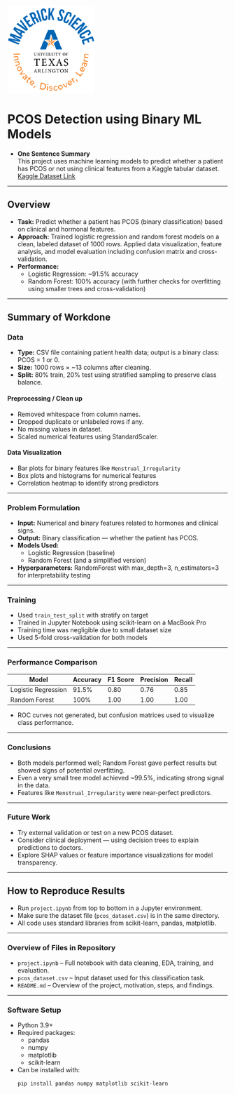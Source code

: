 ![](UTA-DataScience-Logo.png)

# PCOS Detection using Binary ML Models

* **One Sentence Summary**  
This project uses machine learning models to predict whether a patient has PCOS or not using clinical features from a Kaggle tabular dataset.  
[Kaggle Dataset Link](https://www.kaggle.com/datasets/samikshadalvi/pcos-diagnosis-dataset)

---

## Overview

* **Task:** Predict whether a patient has PCOS (binary classification) based on clinical and hormonal features.
* **Approach:** Trained logistic regression and random forest models on a clean, labeled dataset of 1000 rows. Applied data visualization, feature analysis, and model evaluation including confusion matrix and cross-validation.
* **Performance:** 
  - Logistic Regression: ~91.5% accuracy  
  - Random Forest: 100% accuracy (with further checks for overfitting using smaller trees and cross-validation)
    
---

## Summary of Workdone

### Data
* **Type:** CSV file containing patient health data; output is a binary class: PCOS = 1 or 0.
* **Size:** 1000 rows × ~13 columns after cleaning.
* **Split:** 80% train, 20% test using stratified sampling to preserve class balance.

#### Preprocessing / Clean up
* Removed whitespace from column names.
* Dropped duplicate or unlabeled rows if any.
* No missing values in dataset.
* Scaled numerical features using StandardScaler.

#### Data Visualization
* Bar plots for binary features like `Menstrual_Irregularity`
* Box plots and histograms for numerical features
* Correlation heatmap to identify strong predictors

---

### Problem Formulation

* **Input:** Numerical and binary features related to hormones and clinical signs.
* **Output:** Binary classification — whether the patient has PCOS.
* **Models Used:**
  - Logistic Regression (baseline)
  - Random Forest (and a simplified version)
* **Hyperparameters:** RandomForest with max_depth=3, n_estimators=3 for interpretability testing

---

### Training

* Used `train_test_split` with stratify on target
* Trained in Jupyter Notebook using scikit-learn on a MacBook Pro
* Training time was negligible due to small dataset size
* Used 5-fold cross-validation for both models

---

### Performance Comparison

| Model              | Accuracy | F1 Score | Precision | Recall |
|-------------------|----------|----------|-----------|--------|
| Logistic Regression | 91.5%   | 0.80     | 0.76      | 0.85   |
| Random Forest       | 100%    | 1.00     | 1.00      | 1.00   |

* ROC curves not generated, but confusion matrices used to visualize class performance.

---

### Conclusions

* Both models performed well; Random Forest gave perfect results but showed signs of potential overfitting.
* Even a very small tree model achieved ~99.5%, indicating strong signal in the data.
* Features like `Menstrual_Irregularity` were near-perfect predictors.

---

### Future Work

* Try external validation or test on a new PCOS dataset.
* Consider clinical deployment — using decision trees to explain predictions to doctors.
* Explore SHAP values or feature importance visualizations for model transparency.

---

## How to Reproduce Results

* Run `project.ipynb` from top to bottom in a Jupyter environment.
* Make sure the dataset file (`pcos_dataset.csv`) is in the same directory.
* All code uses standard libraries from scikit-learn, pandas, matplotlib.

---

### Overview of Files in Repository

* `project.ipynb` – Full notebook with data cleaning, EDA, training, and evaluation.
* `pcos_dataset.csv` – Input dataset used for this classification task.
* `README.md` – Overview of the project, motivation, steps, and findings.

---

### Software Setup

* Python 3.9+
* Required packages:
  - pandas
  - numpy
  - matplotlib
  - scikit-learn
* Can be installed with:
  ```bash
  pip install pandas numpy matplotlib scikit-learn



